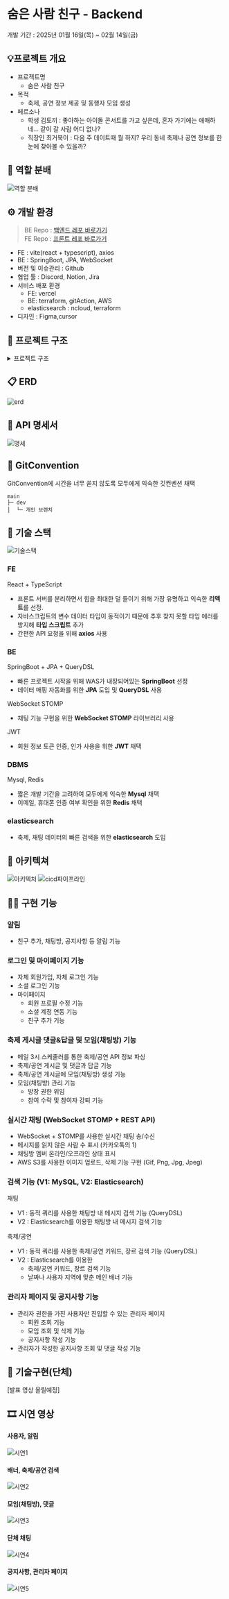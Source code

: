 # 숨은 사람 친구 - Backend
개발 기간 : 2025년 01월 16일(목) ~ 02월 14일(금)

## 💡프로젝트 개요
- 프로젝트명
    - 숨은 사람 친구
- 목적
    - 축제, 공연 정보 제공 및 동행자 모임 생성
- 페르소나
    - 학생 김토끼 : 좋아하는 아이돌 콘서트를 가고 싶은데, 혼자 가기에는 애매하네...
      같이 갈 사람 어디 없나?
    - 직장인 최거북이 : 다음 주 데이트때 뭘 하지? 우리 동네 축제나 공연 정보를 한눈에 찾아볼 수 있을까?

## 🙂 역할 분배
![역할 분배](https://github.com/user-attachments/assets/460fa7c7-f700-483c-8204-e7a6482bc9f2)

## ⚙️ 개발 환경
> BE Repo : [백엔드 레포 바로가기](https://github.com/BackEndSchoolPlus3th/hfBackend)   
> FE Repo : [프론트 레포 바로가기](https://github.com/BackEndSchoolPlus3th/hfFrontend)

- FE : vite(react + typescript), axios
- BE : SpringBoot, JPA, WebSocket 
- 버전 및 이슈관리 : Github
- 협업 툴 : Discord, Notion, Jira
- 서비스 배포 환경   
   - FE: vercel   
   - BE: terraform, gitAction, AWS
   - elasticsearch : ncloud, terraform
- 디자인 : Figma,cursor

## 📂 프로젝트 구조

<details>
<summary>프로젝트 구조</summary>

```
hfBackend
├─ .DS_Store
├─ Dockerfile
├─ GITCONVENTION.md
├─ README.md
├─ db_dev.trace.db
├─ gradle
│  └─ wrapper
│     ├─ gradle-wrapper.jar
│     └─ gradle-wrapper.properties
├─ gradlew
├─ gradlew.bat
├─ infraScript
│  └─ zero_downtime_deploy.py
├─ readme-photo
└─ src
   ├─ .DS_Store
   ├─ main
   │  ├─ .DS_Store
   │  ├─ generated
   │  │  └─ com
   │  │     └─ ll
   │  │        └─ hfback
   │  │           ├─ domain
   │  │           │  ├─ board
   │  │           │  │  ├─ comment
   │  │           │  │  │  └─ entity
   │  │           │  │  │     └─ QBoardComment.java
   │  │           │  │  └─ notice
   │  │           │  │     └─ entity
   │  │           │  │        └─ QBoard.java
   │  │           │  │           ...
   │  ├─ java
   │  │  └─ com
   │  │     └─ ll
   │  │        └─ hfback
   │  │           ├─ HfbackApplication.java
   │  │           ├─ domain
   │  │           │  ├─ board
   │  │           │  │  ├─ comment
   │  │           │  │  │  ├─ controller
   │  │           │  │  │  │  └─ ApiV1BoardCommentController.java
   │  │           │  │  │  ├─ dto
   │  │           │  │  │  │  └─ BoardCommentDto.java
   │  │           │  │  │  ├─ entity
   │  │           │  │  │  │  └─ BoardComment.java
   │  │           │  │  │  ├─ repository
   │  │           │  │  │  │  └─ BoardCommentRepository.java
   │  │           │  │  │  └─ service
   │  │           │  │  │     └─ BoardCommentService.java
   │  │           │  │  └─ notice
   │  │           │  │     ├─ controller
   │  │           │  │     │  └─ ApiV1BoardController.java
   │  │           │  │     ├─ dto
   │  │           │  │     │  └─ BoardDto.java
   │  │           │  │     ├─ entity
   │  │           │  │     │  └─ Board.java
   │  │           │  │     ├─ repository
   │  │           │  │     │  └─ BoardRepository.java
   │  │           │  │     └─ service
   │  │           │  │        └─ BoardService.java
   │  │           │  ├─ festival
   │  │           │  │  ├─ api
   │  │           │  │  │  ├─ scheduler
   │  │           │  │  │  │  ├─ FetchApisScheduler.java
   │  │           │  │  │  │  └─ FetchKopisScheduler.java
   │  │           │  │  │  ├─ service
   │  │           │  │  │  │  └─ ApiService.java
   │  │           │  │  │  └─ serviceImpl
   │  │           │  │  │     └─ ApiServiceImpl.java
   │  │           │  │  ├─ comment
   │  │           │  │  │  ├─ controller
   │  │           │  │  │  │  └─ ApiV1CommentController.java
   │  │           │  │  │  ├─ dto
   │  │           │  │  │  │  └─ CommentDto.java
   │  │           │  │  │  ├─ entity
   │  │           │  │  │  │  └─ Comment.java
   │  │           │  │  │  ├─ form
   │  │           │  │  │  │  ├─ AddCommentForm.java
   │  │           │  │  │  │  └─ UpdateCommentForm.java
   │  │           │  │  │  ├─ repository
   │  │           │  │  │  │  └─ CommentRepository.java
   │  │           │  │  │  ├─ service
   │  │           │  │  │  │  └─ CommentService.java
   │  │           │  │  │  └─ serviceImpl
   │  │           │  │  │     └─ CommentServiceImpl.java
   │  │           │  │  ├─ post
   │  │           │  │  │  ├─ controller
   │  │           │  │  │  │  └─ ApiV1PostController.java
   │  │           │  │  │  ├─ dto
   │  │           │  │  │  │  ├─ DetailPostDto.java
   │  │           │  │  │  │  └─ PostDto.java
   │  │           │  │  │  ├─ entity
   │  │           │  │  │  │  └─ Post.java
   │  │           │  │  │  ├─ repository
   │  │           │  │  │  │  └─ PostRepository.java
   │  │           │  │  │  ├─ service
   │  │           │  │  │  │  └─ PostService.java
   │  │           │  │  │  └─ serviceImpl
   │  │           │  │  │     └─ PostServiceImpl.java
   │  │           │  │  └─ search
   │  │           │  │     ├─ controller
   │  │           │  │     │  └─ ApiV1PostDocController.java
   │  │           │  │     ├─ document
   │  │           │  │     │  └─ MainPostDoc.java
   │  │           │  │     ├─ dto
   │  │           │  │     │  └─ ResponseFestivalSearch.java
   │  │           │  │     ├─ repository
   │  │           │  │     │  └─ PostDocRepository.java
   │  │           │  │     └─ service
   │  │           │  │        └─ PostDocService.java
   │  │           │  ├─ group
   │  │           │  │  ├─ chat
   │  │           │  │  │  ├─ chatMessageK6Test
   │  │           │  │  │  │  ├─ controller
   │  │           │  │  │  │  │  └─ ApiV1ChatMessageK6TestController.java
   │  │           │  │  │  │  └─ service
   │  │           │  │  │  │     └─ ChatMessageK6TestService.java
   │  │           │  │  │  ├─ controller
   │  │           │  │  │  │  ├─ ApiV1ChatFileController.java
   │  │           │  │  │  │  └─ ApiV1ChatMessageController.java
   │  │           │  │  │  ├─ entity
   │  │           │  │  │  │  ├─ ChatMessage.java
   │  │           │  │  │  │  └─ ChatRoomUser.java
   │  │           │  │  │  ├─ enums
   │  │           │  │  │  │  └─ ChatRoomUserStatus.java
   │  │           │  │  │  ├─ repository
   │  │           │  │  │  │  ├─ ChatMessageRepository.java
   │  │           │  │  │  │  └─ ChatRoomUserRepository.java
   │  │           │  │  │  ├─ request
   │  │           │  │  │  │  ├─ MessageReadStatusRequest.java
   │  │           │  │  │  │  ├─ MessageSearchKeywordsRequest.java
   │  │           │  │  │  │  └─ RequestMessage.java
   │  │           │  │  │  ├─ response
   │  │           │  │  │  │  ├─ ResponseMemberStatus.java
   │  │           │  │  │  │  ├─ ResponseMessage.java
   │  │           │  │  │  │  └─ ResponseMessageCount.java
   │  │           │  │  │  ├─ search
   │  │           │  │  │  │  ├─ controller
   │  │           │  │  │  │  │  └─ ApiV1ChatMessageDocController.java
   │  │           │  │  │  │  ├─ document
   │  │           │  │  │  │  │  └─ ChatMessageDoc.java
   │  │           │  │  │  │  ├─ repository
   │  │           │  │  │  │  │  └─ ChatMessageDocRepository.java
   │  │           │  │  │  │  ├─ service
   │  │           │  │  │  │  │  └─ ChatMessageDocService.java
   │  │           │  │  │  │  └─ serviceImpl
   │  │           │  │  │  │     └─ ChatMessageDocServiceImpl.java
   │  │           │  │  │  ├─ service
   │  │           │  │  │  │  ├─ ChatMessageService.java
   │  │           │  │  │  │  └─ ChatS3Service.java
   │  │           │  │  │  └─ serviceImpl
   │  │           │  │  │     ├─ ChatMessageServiceImpl.java
   │  │           │  │  │     └─ ChatS3ServiceImpl.java
   │  │           │  │  └─ chatRoom
   │  │           │  │     ├─ controller
   │  │           │  │     │  └─ ApiV1ChatRoomController.java
   │  │           │  │     ├─ converter
   │  │           │  │     │  ├─ StringDoubleListConverter.java
   │  │           │  │     │  └─ StringListConverter.java
   │  │           │  │     ├─ dto
   │  │           │  │     │  ├─ ChatRoomDto.java
   │  │           │  │     │  └─ DetailChatRoomDto.java
   │  │           │  │     ├─ entity
   │  │           │  │     │  └─ ChatRoom.java
   │  │           │  │     ├─ form
   │  │           │  │     │  ├─ CreateChatRoomForm.java
   │  │           │  │     │  └─ UpdateChatRoomForm.java
   │  │           │  │     ├─ repository
   │  │           │  │     │  └─ ChatRoomRepository.java
   │  │           │  │     ├─ service
   │  │           │  │     │  └─ ChatRoomService.java
   │  │           │  │     └─ serviceImpl
   │  │           │  │        └─ ChatRoomServiceImpl.java
   │  │           │  ├─ home
   │  │           │  │  └─ main
   │  │           │  │     └─ controller
   │  │           │  │        └─ MainController.java
   │  │           │  └─ member
   │  │           │     ├─ alert
   │  │           │     │  ├─ controller
   │  │           │     │  │  └─ ApiV1AlertController.java
   │  │           │     │  ├─ dto
   │  │           │     │  │  ├─ AlertRequest.java
   │  │           │     │  │  └─ AlertResponse.java
   │  │           │     │  ├─ entity
   │  │           │     │  │  └─ Alert.java
   │  │           │     │  ├─ enums
   │  │           │     │  │  ├─ AlertType.java
   │  │           │     │  │  ├─ BoardAlertType.java
   │  │           │     │     ├─ ...
   │  │           │     │  ├─ events
   │  │           │     │  │  ├─ AlertEvent.java
   │  │           │     │  │  ├─ AlertEventHandler.java
   │  │           │     │     ├─ ...
   │  │           │     │  ├─ repository
   │  │           │     │  │  └─ AlertRepository.java
   │  │           │     │  └─ service
   │  │           │     │     ├─ AlertEventPublisher.java
   │  │           │     │     └─ AlertService.java
   │  │           │     ├─ auth
   │  │           │     │  ├─ config
   │  │           │     │  │  ├─ AsyncConfig.java
   │  │           │     │  │  ├─ EmailConfig.java
   │  │           │     │  │  └─ SmsConfig.java
   │  │           │     │  ├─ controller
   │  │           │     │  │  └─ ApiV1AuthController.java
   │  │           │     │  ├─ dto
   │  │           │     │  │  ├─ EmailInfo.java
   │  │           │     │  │  ├─ EmailRequest.java
   │  │           │     │  │  ├─ EmailVerifyRequest.java
   │  │           │     │     ├─ ...
   │  │           │     │  ├─ entity
   │  │           │     │  │  └─ SocialAccount.java
   │  │           │     │  ├─ repository
   │  │           │     │  │  └─ SocialAccountRepository.java
   │  │           │     │  └─ service
   │  │           │     │     ├─ AuthService.java
   │  │           │     │     ├─ AuthTokenService.java
   │  │           │     │     ├─ ...
   │  │           │     ├─ member
   │  │           │     │  ├─ controller
   │  │           │     │  │  ├─ ApiV1FriendController.java
   │  │           │     │  │  └─ ApiV1MemberController.java
   │  │           │     │  ├─ dto
   │  │           │     │  │  ├─ AddPasswordRequest.java
   │  │           │     │  │  ├─ AddressResponse.java
   │  │           │     │  │  ├─ ...
   │  │           │     │  ├─ entity
   │  │           │     │  │  ├─ Friend.java
   │  │           │     │  │  └─ Member.java
   │  │           │     │  ├─ repository
   │  │           │     │  │  ├─ FriendRepository.java
   │  │           │     │  │  └─ MemberRepository.java
   │  │           │     │  └─ service
   │  │           │     │     ├─ FriendService.java
   │  │           │     │     ├─ MemberService.java
   │  │           │     │     ├─ ...
   │  │           │     └─ report
   │  │           │        ├─ controller
   │  │           │        │  └─ ApiV1ReportController.java
   │  │           │        ├─ dto
   │  │           │        │  ├─ ReportListResponse.java
   │  │           │        │  ├─ ReportRequest.java
   │  │           │        │  ├─ ...
   │  │           │        ├─ entity
   │  │           │        │  └─ Report.java
   │  │           │        ├─ repository
   │  │           │        │  └─ ReportRepository.java
   │  │           │        └─ service
   │  │           │           └─ ReportService.java
   │  │           ├─ global
   │  │           │  ├─ app
   │  │           │  │  └─ AppConfig.java
   │  │           │  ├─ aspect
   │  │           │  │  └─ ResponseAspect.java
   │  │           │  ├─ chatS3
   │  │           │  │  └─ ChatS3Config.java
   │  │           │  ├─ exceptions
   │  │           │  │  ├─ ErrorCode.java
   │  │           │  │  ├─ GlobalExceptionHandler.java
   │  │           │  │  └─ ServiceException.java
   │  │           │  ├─ initData
   │  │           │  │  └─ NotProd.java
   │  │           │  ├─ jpa
   │  │           │  │  └─ BaseEntity.java
   │  │           │  ├─ oauth2
   │  │           │  │  ├─ CustomAuthorizationRequestResolver.java
   │  │           │  │  ├─ ...
   │  │           │  ├─ redis
   │  │           │  │  └─ RedisConfig.java
   │  │           │  ├─ rq
   │  │           │  │  └─ Rq.java
   │  │           │  ├─ rsData
   │  │           │  │  └─ RsData.java
   │  │           │  ├─ security
   │  │           │  │  ├─ ApiSecurityConfig.java
   │  │           │  │  ├─ CustomAuthenticationFilter.java
   │  │           │  │  ├─ ...
   │  │           │  ├─ storage
   │  │           │  │  ├─ FileStorageHandler.java
   │  │           │  │  ├─ FileUploadRequest.java
   │  │           │  │  ├─ ...
   │  │           │  ├─ web
   │  │           │  │  └─ WebConfig.java
   │  │           │  ├─ webMvc
   │  │           │  │  ├─ CustomWebMvcConfig.java
   │  │           │  │  ├─ LoginUser.java
   │  │           │  │  └─ LoginUserArgumentResolver.java
   │  │           │  └─ websocket
   │  │           │     ├─ ChatMessageHandler.java
   │  │           │     └─ WebSocketConfig.java
   │  │           └─ standard
   │  │              ├─ base
   │  │              │  └─ Empty.java
   │  │              └─ util
   │  │                 └─ Ut.java
   │  └─ resources
   │     ├─ application-dev.yml
   │     ├─ application-prod.yml
   │     ├─ ...
   │     ├─ elasticsearch
   │     │  ├─ mappings.json
   │     │  └─ settings.json
   │     ├─ static
   │     └─ templates
   └─ test
   
```
</details>

## 📋 ERD

![erd](https://github.com/user-attachments/assets/a93e37f1-84aa-4c1c-abfe-849775c61b7d)

## 📄 API 명세서

![명세](https://github.com/user-attachments/assets/bfec13ae-199b-4880-9e1d-5edd58eeaaa3)

## 📄 GitConvention
GitConvention에 시간을 너무 쏟지 않도록 모두에게 익숙한 깃컨벤션 채택   
```
main
├─ dev
│  └─ 개인 브랜치
```

## 🔧 기술 스택
![기술스택](https://github.com/user-attachments/assets/6f3419e2-5620-443e-b6fd-312e2c783874)
### FE
React + TypeScript
   - 프론트 서버를 분리하면서 힘을 최대한 덜 들이기 위해 가장 유명하고 익숙한 **리액트**를 선정.
   - 자바스크립트의 변수 데이터 타입이 동적이기 때문에 추후 찾지 못할 타입 에러를 방지해 **타입 스크립트** 추가
   - 간편한 API 요청을 위해 **axios** 사용

### BE
SpringBoot + JPA + QueryDSL
   - 빠른 프로젝트 시작을 위해 WAS가 내장되어있는 **SpringBoot** 선정
   - 데이터 매핑 자동화를 위한 **JPA** 도입 및 **QueryDSL** 사용

WebSocket STOMP
   - 채팅 기능 구현을 위한 **WebSocket STOMP** 라이브러리 사용

JWT
   - 회원 정보 토큰 인증, 인가 사용을 위한 **JWT** 채택

### DBMS
Mysql, Redis
   - 짧은 개발 기간을 고려하여 모두에게 익숙한 **Mysql** 채택
   - 이메일, 휴대폰 인증 여부 확인을 위한 **Redis** 채택

### elasticsearch
   - 축제, 채팅 데이터의 빠른 검색을 위한 **elasticsearch** 도입

## 🔧 아키텍쳐

![아키텍처](https://github.com/user-attachments/assets/f18aae8b-605b-43a2-9f55-8b80abe945fa)
![cicd파이프라인](https://github.com/user-attachments/assets/4b7a95f4-155d-4210-9936-e9e989c46019)

## 💁‍♂ 구현 기능

### 알림
- 친구 추가, 채팅방, 공지사항 등 알림 기능

### 로그인 및 마이페이지 기능
- 자체 회원가입, 자체 로그인 기능
- 소셜 로그인 기능
- 마이페이지
   - 회원 프로필 수정 기능
   - 소셜 계정 연동 기능
   - 친구 추가 기능

### 축제 게시글 댓글&답글 및 모임(채팅방) 기능
- 메일 3시 스케줄러를 통한 축제/공연 API 정보 파싱
- 축제/공연 게시글 및 댓글과 답글 기능
- 축제/공연 게시글에 모임(채팅방) 생성 기능
- 모임(채팅방) 관리 기능
   - 방장 권한 위임
   - 참여 수락 및 참여자 강퇴 기능
 
### 실시간 채팅 (WebSocket STOMP + REST API)
- WebSocket + STOMP를 사용한 실시간 채팅 송/수신
- 메시지를 읽지 않은 사람 수 표시 (카카오톡의 1)
- 채팅방 멤버 온라인/오프라인 상태 표시
- AWS S3를 사용한 이미지 업로드, 삭제 기능 구현 (Gif, Png, Jpg, Jpeg)

### 검색 기능 (V1: MySQL, V2: Elasticsearch)
채팅
- V1 : 동적 쿼리를 사용한 채팅방 내 메시지 검색 기능 (QueryDSL)
- V2 : Elasticsearch를 이용한 채팅방 내 메시지 검색 기능 

축제/공연
- V1 : 동적 쿼리를 사용한 축제/공연 키워드, 장르 검색 기능 (QueryDSL)
- V2 : Elasticsearch를 이용한
   - 축제/공연 키워드, 장르 검색 기능
   - 날짜나 사용자 지역에 맞춘 메인 배너 기능

### 관리자 페이지 및 공지사항 기능
- 관리자 권한을 가진 사용자만 진입할 수 있는 관리자 페이지
   - 회원 조회 기능
   - 모임 조회 및 삭제 기능
   - 공지사항 작성 기능
- 관리자가 작성한 공지사항 조회 및 댓글 작성 기능


## 🔧 기술구현(단체)
[발표 영상 올릴예정]

## 🎞️ 시연 영상

#### 사용자, 알림
![시연1](https://github.com/user-attachments/assets/e1503445-701c-4b99-a0c5-3d1c5ebb4cde)

#### 배너, 축제/공연 검색
![시연2](https://github.com/user-attachments/assets/1a945d90-df07-43e1-b7b3-9e987961e206)

#### 모임(채팅방), 댓글
![시연3](https://github.com/user-attachments/assets/54cafc31-96a6-4d63-9bc8-90927da2b1fa)

#### 단체 채팅
![시연4](https://github.com/user-attachments/assets/ad47cbae-aec6-4f63-b60a-2d1985b6046e)

#### 공지사항, 관리자 페이지
![시연5](https://github.com/user-attachments/assets/2d0dc00a-e92f-4fe0-8ad0-d19c142fe29a)
